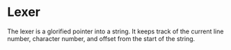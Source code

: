 # Lexer

The lexer is a glorified pointer into a string. It keeps track of the current
line number, character number, and offset from the start of the string.
